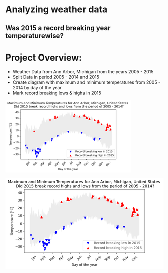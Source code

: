 # Analyzing weather data
## Was 2015 a record breaking year temperaturewise?

# Project Overview:
* Weather Data from Ann Arbor, Michigan from the years 2005 - 2015
* Split Data in period 2005 - 2014 and 2015
* Create diagram with maximum and minimum temperatures from 2005 - 2014 by day of the year
* Mark record breaking lows & highs in 2015

<img src="https://github.com/janS95/analyzing_weather_data/blob/main/images/weather.png" width="400">

![](https://github.com/janS95/analyzing_weather_data/blob/main/images/weather_resized.png)
